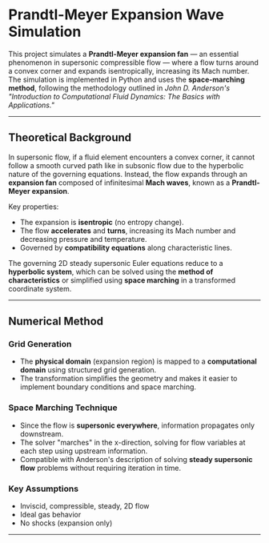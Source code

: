 # Prandtl-Meyer Expansion Wave Simulation

This project simulates a **Prandtl-Meyer expansion fan** — an essential phenomenon in supersonic compressible flow — where a flow turns around a convex corner and expands isentropically, increasing its Mach number. The simulation is implemented in Python and uses the **space-marching method**, following the methodology outlined in *John D. Anderson's "Introduction to Computational Fluid Dynamics: The Basics with Applications."*

---

## Theoretical Background

In supersonic flow, if a fluid element encounters a convex corner, it cannot follow a smooth curved path like in subsonic flow due to the hyperbolic nature of the governing equations. Instead, the flow expands through an **expansion fan** composed of infinitesimal **Mach waves**, known as a **Prandtl-Meyer expansion**.

Key properties:
- The expansion is **isentropic** (no entropy change).
- The flow **accelerates** and **turns**, increasing its Mach number and decreasing pressure and temperature.
- Governed by **compatibility equations** along characteristic lines.

The governing 2D steady supersonic Euler equations reduce to a **hyperbolic system**, which can be solved using the **method of characteristics** or simplified using **space marching** in a transformed coordinate system.

---

## Numerical Method

### Grid Generation
- The **physical domain** (expansion region) is mapped to a **computational domain** using structured grid generation.
- The transformation simplifies the geometry and makes it easier to implement boundary conditions and space marching.

### Space Marching Technique
- Since the flow is **supersonic everywhere**, information propagates only downstream.
- The solver "marches" in the x-direction, solving for flow variables at each step using upstream information.
- Compatible with Anderson's description of solving **steady supersonic flow** problems without requiring iteration in time.

### Key Assumptions
- Inviscid, compressible, steady, 2D flow
- Ideal gas behavior
- No shocks (expansion only)

---


